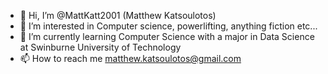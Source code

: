 - 👋 Hi, I’m @MattKatt2001 (Matthew Katsoulotos)
- 👀 I’m interested in Computer science, powerlifting, anything fiction etc... 
- 🌱 I’m currently learning Computer Science with a major in Data Science at Swinburne University of Technology
- 📫 How to reach me matthew.katsoulotos@gmail.com

